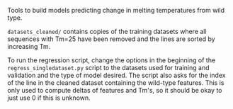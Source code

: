 Tools to build models predicting change in melting temperatures from wild type.

`datasets_cleaned/` contains copies of the training datasets where all sequences with Tm=25 have been removed and the lines are sorted by increasing Tm.

To run the regression script, change the options in the beginning of the `regress_singledataset.py` script to the datasets used for training and validation and the type of model desired. The script also asks for the index of the line in the cleaned dataset containing the wild-type features. This is only used to compute deltas of features and Tm's, so it should be okay to just use 0 if this is unknown.

